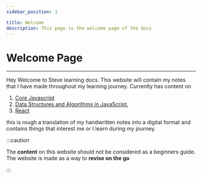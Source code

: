 ```yaml
---
sidebar_position: 1

title: Welcome
description: This page is the welcome page of the docs
---
```


# Welcome Page

---

Hey Welcome to Steve learning docs. This website will contain my notes that I have made throughout my learning journey.
Currently has content on

1. [Core Javascript](./JavaScript/intro.md)
1. [Data Structures and Algorithms in JavaScript.](./DSA/intro.md)
1. [React](./React/intro.md)

this is rough a translation of my handwritten notes into a digital format and contains things that interest me or I learn during my journey.

:::caution

The **content** on this website should not be considered as a beginners guide.  
The website is made as a way to **revise on the go**

:::
